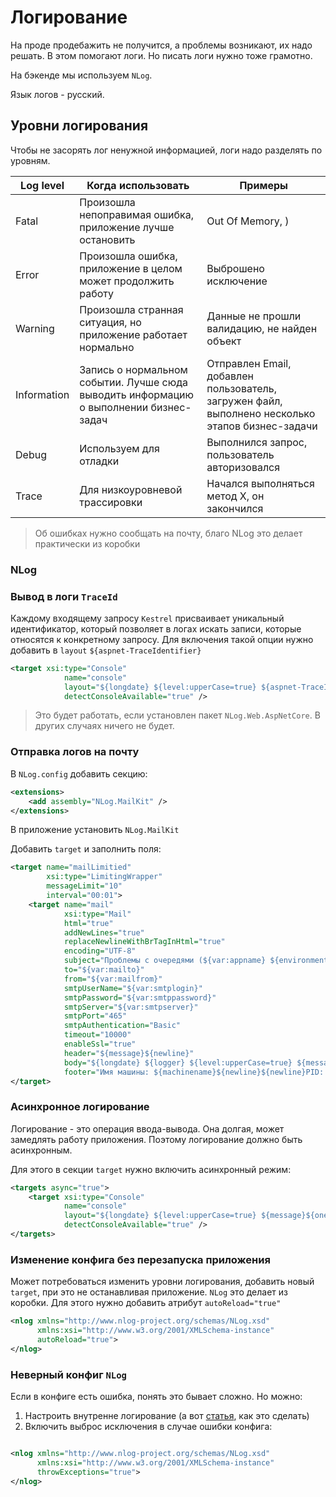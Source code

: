 # Логирование

На проде продебажить не получится, а проблемы возникают, их надо решать. В этом помогают логи. 
Но писать логи нужно тоже грамотно.

На бэкенде мы используем `NLog`.

Язык логов - русский.

## Уровни логирования

Чтобы не засорять лог ненужной информацией, логи надо разделять по уровням.

| Log level  | Когда использовать  | Примеры                                                                                         |
|---|---|-------------------------------------------------------------------------------------------------|
| Fatal  | Произошла непоправимая ошибка, приложение лучше остановить  | Out Of Memory, )                                                                                |
| Error  |  Произошла ошибка, приложение в целом может продолжить работу | Выброшено исключение                                                                            |
| Warning  | Произошла странная ситуация, но приложение работает нормально  | Данные не прошли валидацию, не найден объект                                                    |
| Information  | Запись о нормальном событии. Лучше сюда выводить информацию о выполнении бизнес-задач  | Отправлен Email, добавлен пользователь, загружен файл, выполнено несколько этапов бизнес-задачи 
| Debug  | Используем для отладки  | Выполнился запрос, пользователь авторизовался                                                   |
| Trace  | Для низкоуровневой трассировки  | Начался выполняться метод X, он закончился                                                      |

> Об ошибках нужно сообщать на почту, благо NLog это делает практически из коробки

### NLog

### Вывод в логи `TraceId`

Каждому входящему запросу `Kestrel` присваивает уникальный идентификатор, который позволяет в логах искать записи,
которые относятся к конкретному запросу. Для включения такой опции нужно добавить в `layout` `${aspnet-TraceIdentifier}`
```xml
<target xsi:type="Console"
            name="console"
            layout="${longdate} ${level:upperCase=true} ${aspnet-TraceIdentifier} ${message}${onexception:${newline}${exception:format=tostring}}"
            detectConsoleAvailable="true" />
```

> Это будет работать, если установлен пакет `NLog.Web.AspNetCore`. В других случаях ничего не будет.

### Отправка логов на почту

В `NLog.config` добавить секцию:

```xml
<extensions>
    <add assembly="NLog.MailKit" />
</extensions>
```

В приложение установить `NLog.MailKit`

Добавить `target` и заполнить поля:

```xml
<target name="mailLimitied"
        xsi:type="LimitingWrapper"
        messageLimit="10"
        interval="00:01">
    <target name="mail"
            xsi:type="Mail"
            html="true"
            addNewLines="true"
            replaceNewlineWithBrTagInHtml="true"
            encoding="UTF-8"
            subject="Проблемы с очередями (${var:appname} ${environment:ASPNETCORE_ENVIRONMENT})"
            to="${var:mailto}"
            from="${var:mailfrom}"
            smtpUserName="${var:smtplogin}"
            smtpPassword="${var:smtppassword}"
            smtpServer="${var:smtpserver}"
            smtpPort="465"
            smtpAuthentication="Basic"
            timeout="10000"
            enableSsl="true"
            header="${message}${newline}"
            body="${longdate} ${logger} ${level:upperCase=true} ${message}${onexception:${newline}${exception:format=tostring}} ${newline}"
            footer="Имя машины: ${machinename}${newline}${newline}PID: ${processid}${newline}" />
</target>
```

### Асинхронное логирование

Логирование - это операция ввода-вывода. Она долгая, может замедлять работу приложения. 
Поэтому логирование должно быть асинхронным.

Для этого в секции `target` нужно включить асинхронный режим:

```xml
<targets async="true">
    <target xsi:type="Console"
            name="console"
            layout="${longdate} ${level:upperCase=true} ${message}${onexception:${newline}${exception:format=tostring}}"
            detectConsoleAvailable="true" />
</targets>
```

### Изменение конфига без перезапуска приложения

Может потребоваться изменить уровни логирования, добавить новый `target`, при это не останавливая приложение. 
`NLog` это делает из коробки. Для этого нужно добавить атрибут `autoReload="true"`

```xml
<nlog xmlns="http://www.nlog-project.org/schemas/NLog.xsd"
      xmlns:xsi="http://www.w3.org/2001/XMLSchema-instance"
      autoReload="true">
</nlog>
```

### Неверный конфиг `NLog`

Если в конфиге есть ошибка, понять это бывает сложно. Но можно:

1. Настроить внутренне логирование (а вот [статья](https://github.com/NLog/NLog/wiki/Internal-Logging), как это сделать)
2. Включить выброс исключения в случае ошибки конфига:
```xml

<nlog xmlns="http://www.nlog-project.org/schemas/NLog.xsd"
      xmlns:xsi="http://www.w3.org/2001/XMLSchema-instance"
      throwExceptions="true">
</nlog>
```